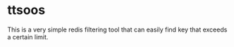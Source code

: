 # ttsoos
This is a very simple redis filtering tool that can easily find key that exceeds a certain limit.
